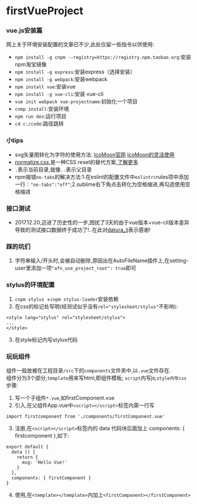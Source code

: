 # firstVueProject
### vue.js安装篇
网上关于环境安装配置的文章已不少,此处仅留一些指令以供使用:
* `npm install -g cnpm --registry=https://registry.npm.taobao.org`:安装npm淘宝镜像
* `npm install -g express`:安装express（选择安装）
* `npm install -g webpack`:安装webpack
* `npm install vue`:安装vue
* `npm install -g vue-cli`:安装 vue-cli
* `vue init webpack vue-projectname`:初始化一个项目
* `cnmp install`:安装环境
* `npm run dev`:运行项目
* `cd c:/code`:路径跳转
### 小tips
* svg矢量图转化为字符的使用方法: [IcoMoon官网](https://icomoon.io/)   [IcoMoon的灵活使用](http://www.zhangxinxu.com/wordpress/2012/06/free-icon-font-usage-icomoon/)
* [normalize.css](http://necolas.github.io/normalize.css/),是一种CSS reset的替代方案,[了解更多](http://jerryzou.com/posts/aboutNormalizeCss/)
* `.`表示当前目录,就像`..`表示父目录
* npm报错`no-tabs`的解决方法:1.在eslint的配置文件中`eslintrc`rules项中添加一行：`"no-tabs":"off"`;2.sublime右下角点击转化为空格缩进,再勾选使用空格缩进

### 接口测试
* 2017.12.20,迈进了历史性的一步,困扰了3天的由于vue版本+vue-cli版本差异导致的测试接口数据终于成功了!..在此对[datura_lj](https://www.jianshu.com/u/b6daf42c2cdd)表示感谢!

### 踩的坑们
1. 字符串输入/开头时,会被自动删除,原因出在AutoFileName插件上,在setting-user里添加一项`"afn_use_project_root": true`即可

### stylus的环境配置
1. `cnpm stylus `+`cnpm stylus-loader`安装依赖
2. 在css的标记处写明(经测试似乎没有`rel="stylesheet/stylus"`不影响):
```
<style lang="stylus" rel="stylesheet/stylus">
...
</style>
```
3. 在style标记内写stylus代码

### 玩玩组件
组件一般放被在工程目录`/src`下的`components`文件夹中,以`.vue`文件存在.<br/>
组件分为3个部分,`template`用来写html,即组件模板;
`script`内写js;`style内写css`
步骤:
1. 写一个子组件`*.vue`,如firstComponent.vue
2. 引入,在父组件App.vue中`<script></script>`标签内第一行写
```
import firstcomponent from './components/firstComponent.vue'
```
3. 注册,在`<script></script>`标签内的 data 代码块后面加上 components: { firstcomponent },如下:
```
export default {
  data () {
    return {
      msg: 'Hello Vue!'
    }
  },
  components: { firstComponent }
}
```
4. 使用,在`<template></template>`内加上`<firstComponent></firstComponent>`